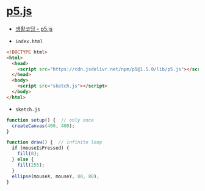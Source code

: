 # [p5.js](https://p5js.org/)


- [생활코딩 - p5.js](https://opentutorials.org/course/4659)

- `index.html`

```html
<!DOCTYPE html>
<html>
  <head>
    <script src="https://cdn.jsdelivr.net/npm/p5@1.5.0/lib/p5.js"></script>
  </head>
  <body>
    <script src="sketch.js"></script>
  </body>
</html>
```


- `sketch.js`

```javascript
function setup() {  // only once
  createCanvas(400, 400);
}

function draw() {  // infinite loop
  if (mouseIsPressed) {
    fill(0);
  } else {
    fill(255);
  }
  ellipse(mouseX, mouseY, 80, 80);
}
```
